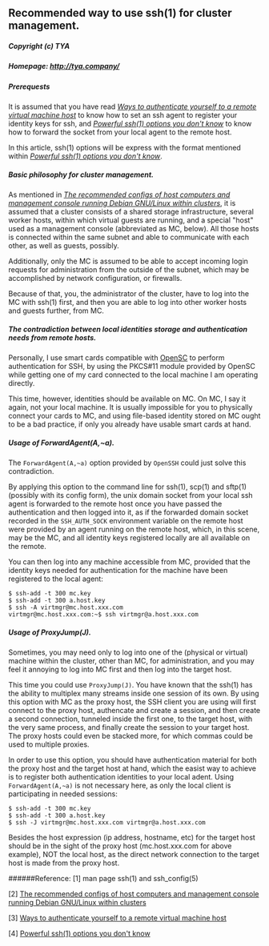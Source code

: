 ## Recommended way to use ssh(1) for cluster management.
##### Copyright (c) TYA
##### Homepage: http://tya.company/

##### Prerequests

It is assumed that you have read _[Ways to authenticate yourself to a remote virtual machine host](./auth_to_remote_virtual_host.md)_ to know how to set an ssh agent to register your identity keys for ssh, and _[Powerful ssh(1) options you don't know](./powerful-ssh-options-you-dont-know.md)_ to know how to forward the socket from your local agent to the remote host.

In this article, ssh(1) options will be express with the format mentioned within _[Powerful ssh(1) options you don't know](./powerful-ssh-options-you-dont-know.md)_.

##### Basic philosophy for cluster management.

As mentioned in _[The recommended configs of host computers and management console running Debian GNU/Linux within clusters](../recommended_cluster_config.md)_, it is assumed that a cluster consists of a shared storage infrastructure, several worker hosts, within which virtual guests are running, and a special "host" used as a management console (abbreviated as MC, below). All those hosts is connected within the same subnet and able to communicate with each other, as well as guests, possibly. 

Additionally, only the MC is assumed to be able to accept incoming login requests for administration from the outside of the subnet, which may be accomplished by network configuration, or firewalls.

Because of that, you, the administrator of the cluster, have to log into the MC with ssh(1) first, and then you are able to log into other worker hosts and guests further, from MC.

##### The contradiction between local identities storage and authentication needs from remote hosts.

Personally, I use smart cards compatible with [OpenSC](https://github.com/OpenSC/OpenSC) to perform authentication for SSH, by using the PKCS#11 module provided by OpenSC while getting one of my card connected to the local machine I am operating directly. 

This time, however, identities should be available on MC. On MC, I say it again, not your local machine. It is usually impossible for you to physically connect your cards to MC, and using file-based identity stored on MC ought to be a bad practice, if only you already have usable smart cards at hand.

##### Usage of ForwardAgent(A,~a).

The `ForwardAgent(A,~a)` option provided by `OpenSSH` could just solve this contradiction. 

By applying this option to the command line for ssh(1), scp(1) and sftp(1) (possibly with its config form), the unix domain socket from your local ssh agent is forwarded to the remote host once you have passed the authentication and then logged into it, as if the forwarded domain socket recorded in the `SSH_AUTH_SOCK` environment variable on the remote host were provided by an agent running on the remote host, which, in this scene, may be the MC, and all identity keys registered locally are all available on the remote. 

You can then log into any machine accessible from MC, provided that the identity keys needed for authentication for the machine have been registered to the local agent:

	$ ssh-add -t 300 mc.key
	$ ssh-add -t 300 a.host.key
	$ ssh -A virtmgr@mc.host.xxx.com
	virtmgr@mc.host.xxx.com:~$ ssh virtmgr@a.host.xxx.com

##### Usage of ProxyJump(J).

Sometimes, you may need only to log into one of the (physical or virtual) machine within the cluster, other than MC, for administration, and you may feel it annoying to log into MC first and then log into the target host.

This time you could use `ProxyJump(J)`. You have known that the ssh(1) has the ability to multiplex many streams inside one session of its own. By using this option with MC as the proxy host, the SSH client you are using will first connect to the proxy host, authencate and create a session, and then create a second connection, tunneled inside the first one, to the target host, with the very same process, and finally create the session to your target host. The proxy hosts could even be stacked more, for which commas could be used to multiple proxies.

In order to use this option, you should have authentication material for both the proxy host and the target host at hand, which the easist way to achieve is to register both authentication identities to your local adent. Using `ForwardAgent(A,~a)` is not necessary here, as only the local client is participating in needed sessions:

	$ ssh-add -t 300 mc.key
	$ ssh-add -t 300 a.host.key
	$ ssh -J virtmgr@mc.host.xxx.com virtmgr@a.host.xxx.com

Besides the host expression (ip address, hostname, etc) for the target host should be in the sight of the proxy host (mc.host.xxx.com for above example), NOT the local host, as the direct network connection to the target host is made from the proxy host.

######Reference: 
[1] man page ssh(1) and ssh_config(5)

[2] [The recommended configs of host computers and management console running Debian GNU/Linux within clusters](../recommended_cluster_config.md)

[3] [Ways to authenticate yourself to a remote virtual machine host](./auth_to_remote_virtual_host.md)

[4] [Powerful ssh(1) options you don't know](./powerful-ssh-options-you-dont-know.md)
